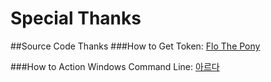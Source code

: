 Special Thanks
=====================

##Source Code Thanks
###How to Get Token:
[Flo The Pony](http://stackoverflow.com/questions/34367810/authenticate-minecraft-with-c-sharp)

###How to Action Windows Command Line:
[아르다](http://redreans.tistory.com/58)